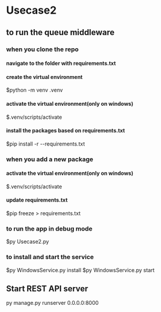 # Usecase2
## to run the queue middleware
### when you clone the repo
#### navigate to the folder with requirements.txt
#### create the virtual environment
$python -m venv .venv
#### activate the virtual environment(only on windows)
$.venv/scripts/activate
#### install the packages based on requirements.txt
$pip install -r --requirements.txt

### when you add a new package 
#### activate the virtual environment(only on windows)
$.venv/scripts/activate
#### update requirements.txt
$pip freeze > requirements.txt 

### to run the app in debug mode
$py Usecase2.py

### to install and start the service
$py WindowsService.py install
$py WindowsService.py start

## Start REST API server
py manage.py runserver 0.0.0.0:8000